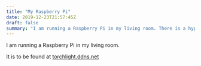```yaml
---
title: "My Raspberry Pi"
date: 2019-12-23T21:57:45Z
draft: false
summary: "I am running a Raspberry Pi in my living room. There is a hyperlink below/overleaf."
---
```

I am running a Raspberry Pi in my living room. 

It is to be found at [torchlight.ddns.net](https://torchlight.ddns.net)